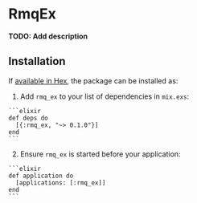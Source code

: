 # RmqEx

**TODO: Add description**

## Installation

If [available in Hex](https://hex.pm/docs/publish), the package can be installed as:

  1. Add `rmq_ex` to your list of dependencies in `mix.exs`:

    ```elixir
    def deps do
      [{:rmq_ex, "~> 0.1.0"}]
    end
    ```

  2. Ensure `rmq_ex` is started before your application:

    ```elixir
    def application do
      [applications: [:rmq_ex]]
    end
    ```

